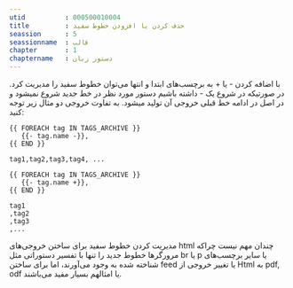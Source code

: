 ```yaml
---
utid          : 000500010004
title         : حذف کردن یا افزودن خطوط سفید
seassion      : 5
seassionname  : قالب
chapter       : 1
chaptername   : دستور زبان
---
```



<p>با اضافه کردن - یا + به برچسب‌های ابتدا و انتها می‌توان خطوط سفید را مدیریت کرد. در صورتیکه در شروع یک - داشته باشیم دستور مورد نظر در خط جدید شروع نمیشود و در اصل در ادامه خط قبلی خروجی آن تولید میشود. به تفاوت خروجی دو مثال زیر توجه کنید:</p>

<pre><code>{{ FOREACH tag IN TAGS_ARCHIVE }}
   {{- tag.name -}},
{{ END }}

tag1,tag2,tag3,tag4, ...

{{ FOREACH tag IN TAGS_ARCHIVE }}
   {{- tag.name +}},
{{ END }}

tag1
,tag2
,tag3
,...
</code></pre>

<p>مدیریت کردن خطوط سفید برای ساختن خروجی‌های html‌ چندان مهم نیست چراکه مرورگرها خطوط جدید را تنها با تفسیر دستوراتی مثل br یا p یا سایر برچسب‌های شناخته شده به وجود می‌آورند، اما برای ساختن feed یا تغییر خروجی از Html به pdf, odf یا امثالهم بسیار مفید می‌باشند.</p>


